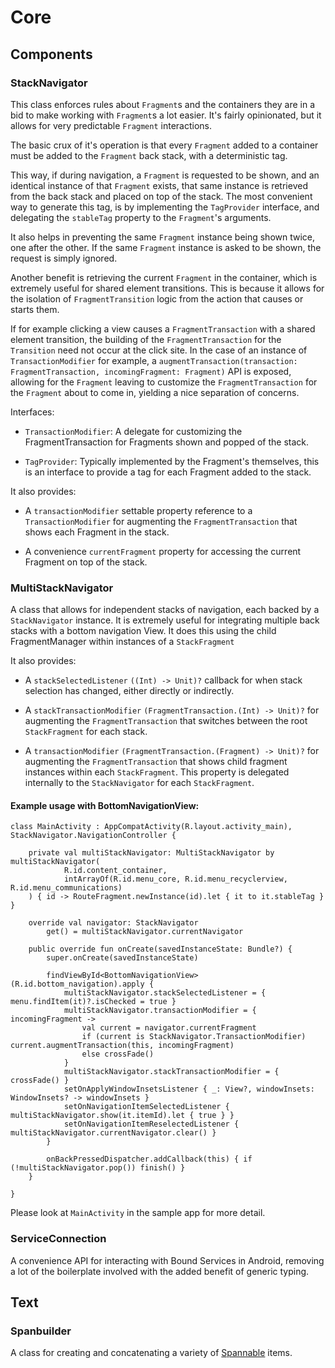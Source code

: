 # Core

## Components

### StackNavigator

This class enforces rules about ```Fragment```s and the containers they are in a bid to make working with ```Fragment```s a lot easier.
It's fairly opinionated, but it allows for very predictable ```Fragment``` interactions.

The basic crux of it's operation is that every ```Fragment``` added to a container must be added to the ```Fragment``` back stack, with a deterministic tag.

This way, if during navigation, a ```Fragment``` is requested to be shown, and an identical instance of that ```Fragment``` exists,
that same instance is retrieved from the back stack and placed on top of the stack. The most convenient way to generate this tag,
is by implementing the ```TagProvider``` interface, and delegating the ```stableTag``` property to the ```Fragment```'s arguments.

It also helps in preventing the same ```Fragment``` instance being shown twice, one after the other.
If the same ```Fragment``` instance is asked to be shown, the request is simply ignored.

Another benefit is retrieving the current ```Fragment``` in the container, which is extremely useful for shared element transitions.
This is because it allows for the isolation of ```FragmentTransition``` logic from the action that causes or starts them.

If for example clicking a view causes a ```FragmentTransaction``` with a shared element transition, the building of the ```FragmentTransaction``` for the ```Transition``` need not occur
at the click site. In the case of an instance of ```TransactionModifier``` for example, a ```augmentTransaction(transaction: FragmentTransaction, incomingFragment: Fragment)``` API is exposed,
allowing for the ```Fragment``` leaving to customize the ```FragmentTransaction``` for the ```Fragment``` about to come in, yielding a nice separation of concerns.

Interfaces:

* `TransactionModifier`: A delegate for customizing the FragmentTransaction for Fragments shown and popped of the stack.

* `TagProvider`: Typically implemented by the Fragment's themselves, this is an interface to provide a tag for each Fragment added to the stack.

It also provides:

* A ```transactionModifier``` settable property reference to a `TransactionModifier` for augmenting the ```FragmentTransaction``` that shows each Fragment in the stack.

* A convenience ```currentFragment``` property for accessing the current Fragment on top of the stack.

### MultiStackNavigator

A class that allows for independent stacks of navigation, each backed by a ```StackNavigator``` instance. It is extremely useful for integrating
multiple back stacks with a bottom navigation View. It does this using the child FragmentManager within instances of a ```StackFragment```

It also provides:

* A ```stackSelectedListener``` `((Int) -> Unit)?` callback for when stack selection has changed, either directly or indirectly.

* A ```stackTransactionModifier``` `(FragmentTransaction.(Int) -> Unit)?` for augmenting the ```FragmentTransaction``` that switches between the root ```StackFragment``` for each stack.

* A ```transactionModifier``` `(FragmentTransaction.(Fragment) -> Unit)?` for augmenting the ```FragmentTransaction``` that shows child fragment instances within each ```StackFragment```. This property is delegated internally to the ```StackNavigator``` for each ```StackFragment```.

#### Example usage with BottomNavigationView:

```
class MainActivity : AppCompatActivity(R.layout.activity_main), StackNavigator.NavigationController {

    private val multiStackNavigator: MultiStackNavigator by multiStackNavigator(
            R.id.content_container,
            intArrayOf(R.id.menu_core, R.id.menu_recyclerview, R.id.menu_communications)
    ) { id -> RouteFragment.newInstance(id).let { it to it.stableTag } }

    override val navigator: StackNavigator
        get() = multiStackNavigator.currentNavigator

    public override fun onCreate(savedInstanceState: Bundle?) {
        super.onCreate(savedInstanceState)

        findViewById<BottomNavigationView>(R.id.bottom_navigation).apply {
            multiStackNavigator.stackSelectedListener = { menu.findItem(it)?.isChecked = true }
            multiStackNavigator.transactionModifier = { incomingFragment ->
                val current = navigator.currentFragment
                if (current is StackNavigator.TransactionModifier) current.augmentTransaction(this, incomingFragment)
                else crossFade()
            }
            multiStackNavigator.stackTransactionModifier = { crossFade() }
            setOnApplyWindowInsetsListener { _: View?, windowInsets: WindowInsets? -> windowInsets }
            setOnNavigationItemSelectedListener { multiStackNavigator.show(it.itemId).let { true } }
            setOnNavigationItemReselectedListener { multiStackNavigator.currentNavigator.clear() }
        }

        onBackPressedDispatcher.addCallback(this) { if (!multiStackNavigator.pop()) finish() }
    }

}
```

Please look at `MainActivity` in the sample app for more detail.

### ServiceConnection

A convenience API for interacting with Bound Services in Android, removing a lot of the boilerplate involved with the added benefit of
generic typing.

## Text

### Spanbuilder

A class for creating and concatenating a variety of [Spannable](https://developer.android.com/reference/android/text/Spannable.html) items.
